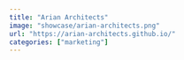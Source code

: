 ```yaml
---
title: "Arian Architects"
image: "showcase/arian-architects.png"
url: "https://arian-architects.github.io/"
categories: ["marketing"]
---
```


